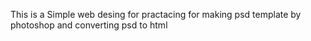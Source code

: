 This is a Simple web desing for practacing for making psd template by photoshop and converting psd to html